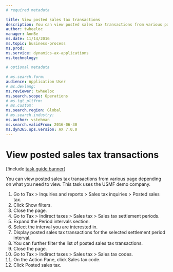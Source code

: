 ```yaml
--- 
# required metadata 
 
title: View posted sales tax transactions
description: You can view posted sales tax transactions from various page depending on what you need to view. 
author: twheeloc
manager: AnnBe 
ms.date: 11/14/2016
ms.topic: business-process 
ms.prod:  
ms.service: dynamics-ax-applications 
ms.technology:  
 
# optional metadata 
 
# ms.search.form:   
audience: Application User 
# ms.devlang:  
ms.reviewer: twheeloc
ms.search.scope: Operations 
# ms.tgt_pltfrm:  
# ms.custom:  
ms.search.region: Global
# ms.search.industry: 
ms.author: vstehman
ms.search.validFrom: 2016-06-30 
ms.dyn365.ops.version: AX 7.0.0 
---
```

# View posted sales tax transactions

[!include [task guide banner](../../includes/task-guide-banner.md)]

You can view posted sales tax transactions from various page depending on what you need to view. This task uses the USMF demo company.

1. Go to Tax > Inquiries and reports > Sales tax inquiries > Posted sales tax.
2. Click Show filters.
3. Close the page.
4. Go to Tax > Indirect taxes > Sales tax > Sales tax settlement periods.
5. Expand the Period intervals section.
6. Select the interval you are interested in.
7. Display posted sales tax transactions for the selected settlement period interval.
8. You can further filter the list of posted sales tax transactions.
9. Close the page.
10. Go to Tax > Indirect taxes > Sales tax > Sales tax codes.
11. On the Action Pane, click Sales tax code.
12. Click Posted sales tax.

